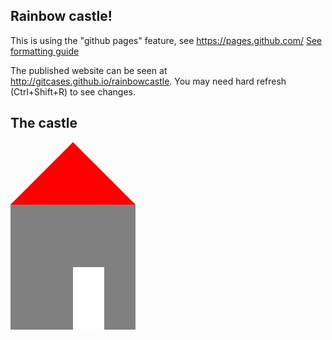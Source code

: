 ## Rainbow castle!
This is using the "github pages" feature, see https://pages.github.com/
[See formatting guide](formatting-guide.md)

The published website can be seen at http://gitcases.github.io/rainbowcastle.
You may need hard refresh (Ctrl+Shift+R) to see changes.


## The castle

<style type="text/css">
  .roof {
    border: 100px solid transparent;
    width: 200px;
    border-top: none;
    border-bottom-color: red;
    box-sizing: border-box;
  }
  .ground-floor {
    background: grey;
    height: 200px;
    width: 200px;
    position: relative;
  }
  .ground-floor > .door {
    background: white;
    position: absolute;
    bottom: 0;
    right: 50px;
    left: 100px;
    top: 100px;
  }
</style>

<div class="roof"></div>
<div class="ground-floor">
  <div class="door"></div>
</div>
